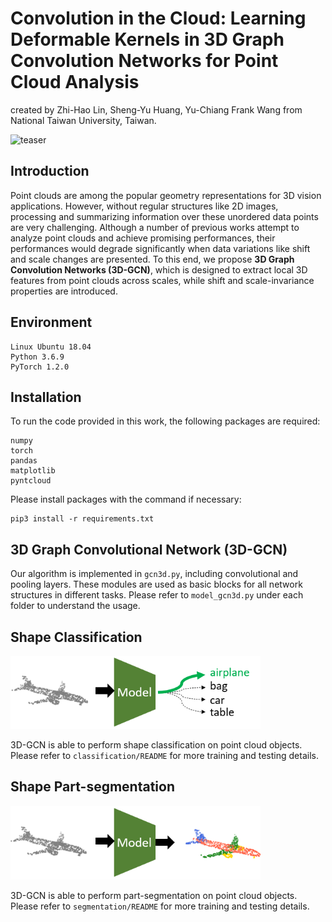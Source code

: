 # Convolution in the Cloud: Learning Deformable Kernels in 3D Graph Convolution Networks for Point Cloud Analysis
created by Zhi-Hao Lin, Sheng-Yu Huang, Yu-Chiang Frank Wang from National Taiwan University, Taiwan.

<img src="imgs/teaser.png" alt="teaser" width="500" />

## Introduction
Point clouds are among the popular geometry representations for 3D vision applications. However, without regular structures like 2D images, processing and summarizing information over these unordered data points are very challenging. Although a number of previous works attempt to analyze point clouds and achieve promising performances, their performances would degrade significantly when data variations like shift and scale changes are presented. To this end, we propose **3D Graph Convolution Networks (3D-GCN)**, which is designed to extract local 3D features from point clouds across scales, while shift and scale-invariance properties are introduced.

## Environment
```
Linux Ubuntu 18.04
Python 3.6.9
PyTorch 1.2.0
```

## Installation
To run the code provided in this work, the following packages are required: 
```
numpy
torch
pandas
matplotlib
pyntcloud
```
Please install packages with the command if necessary: 
```
pip3 install -r requirements.txt
```

## 3D Graph Convolutional Network (3D-GCN)
Our algorithm is implemented in `gcn3d.py`, including convolutional and pooling layers. These modules are used as basic blocks for all network structures in different tasks. Please refer to `model_gcn3d.py` under each folder to understand the usage.

## Shape Classification

<img src="imgs/fig_cls.PNG" alt="" width="400"/>

3D-GCN is able to perform shape classification on point cloud objects. Please refer to `classification/README` for more training and testing details.

## Shape Part-segmentation

<img src="imgs/fig_seg.PNG" alt="" width="400"/>

3D-GCN is able to perform part-segmentation on point cloud objects. Please refer to `segmentation/README` for more training and testing details.
